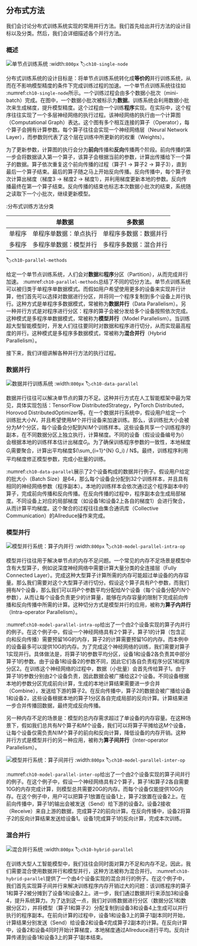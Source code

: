 ## 分布式方法

我们会讨论分布式训练系统实现的常用并行方法。我们首先给出并行方法的设计目标以及分类。然后，我们会详细描述各个并行方法。

### 概述

![单节点训练系统](../img/ch09/ch10-single-node.svg)
:width:`800px`
:label:`ch10-single-node`

分布式训练系统的设计目标是：将单节点训练系统转化成**等价的**并行训练系统，从而在不影响模型精度的条件下完成训练过程的加速。一个单节点训练系统往往如 :numref:`ch10-single-node`所示。一个训练过程会由多个数据小批次（mini-batch）完成。在图中，一个数据小批次被标示为**数据**。训练系统会利用数据小批次来生成梯度，提升模型精度。这个过程由一个训练**程序**实现。在实际中，这个程序往往实现了一个多层神经网络的执行过程。该神经网络的执行由一个计算图（Computational Graph）表达。这个图有多个相互连接的算子（Operator），每个算子会拥有计算参数。每个算子往往会实现一个神经网络层（Neural Network Layer），而参数则代表了这个层在训练中所更新的的权重（Weights）。

为了更新参数，计算图的执行会分为**前向**传播和**反向**传播两个阶段。前向传播的第一步会将数据读入第一个算子，该算子会根据当前的参数，计算出传播给下一个算子的数据。算子依次重复这个前向传播的过程（算子1 -\> 算子2 -\> 算子3），直到最后一个算子结束。最后的算子随之马上开始反向传播。反向传播中，每个算子依次计算出梯度（梯度3 -\> 梯度2 -\> 梯度1），并利用梯度更新本地的参数。反向传播最终在第一个算子结束。反向传播的结束也标志本次数据小批次的结束，系统随之读取下一个小批次，继续更新模型。

:分布式训练方法分类

|  | 单数据 | 多数据 |
|:---:|:---:|:---:|
| 单程序 | 单程序单数据：单点执行 | 单程序多数据：数据并行 |
| 多程序 | 多程序单数据：模型并行 | 多程序多数据：混合并行 |
:label:`ch10-parallel-methods`

给定一个单节点训练系统，人们会对**数据**和**程序**分区（Partition），从而完成并行加速。 :numref:`ch10-parallel-methods`总结了不同的切分方法。单节点训练系统可以被归类于单程序单数据模式。而假如用户希望使用更多的设备来实现并行计算，他们首先可以选择对数据进行分区，并将同一个程序复制到多个设备上并行执行。这种方式是单程序多数据模式，常被称为**数据并行**（Data Parallelism）。另一种并行方式是对程序进行分区：程序的算子会被分发给多个设备按照依次完成。这种模式是多程序单数据模式，常被称为**模型并行**（Model Parallelism）。当训练超大型智能模型时，开发人们往往要同时对数据和程序进行切分，从而实现最高程度的并行。这种模式是多程序多数据模式，常被称为**混合并行**（Hybrid Parallelism）。

接下来，我们详细讲解各种并行方法的执行过程。

### 数据并行

![数据并行训练系统](../img/ch09/ch10-data-parallel.svg)
:width:`800px`
:label:`ch10-data-parallel`

数据并行往往可以解决单节点的算力不足。这种并行方式在人工智能框架中最为常见，具体实现包括：TensorFlow DistributedStrategy，PyTorch Distributed，Horovod DistributedOptimizer等。在一个数据并行系统中，假设用户给定一个训练批大小$N$，并且希望使用$M$个并行设备来加速训练。那么，该训练批大小会被分为$M$个分区，每个设备会分配到$N/M$个训练样本。这些设备共享一个训练程序的副本，在不同数据分区上独立执行，计算梯度。不同的设备（假设设备编号为$i$）会根据本地的训练样本估计出梯度$G_i$。为了确保训练程序参数的一致性，本地梯度$G_i$需要聚合，计算出平均梯度$(\sum_{i=1}^{N} G_i) / N$。最终，训练程序利用平均梯度修正模型参数，完成小批量的训练。

:numref:`ch10-data-parallel`展示了2个设备构成的数据并行例子。假设用户给定的批大小（Batch Size）是64，那么每个设备会分配到32个训练样本，并且具有相同的神经网络参数（程序副本）。本地的训练样本会依次通过这个程序副本中的算子，完成前向传播和反向传播。在反向传播的过程中，程序副本会生成局部梯度。不同设备上对应的局部梯度（如设备1和设备2上各自的梯度1）会进行聚合，从而计算平均梯度。这个聚合的过程往往由集合通讯库（Collective Communication）的Allreduce操作来完成。

### 模型并行

![模型并行系统：算子内并行](../img/ch09/ch10-model-parallel-intra-op.png)
:width:`800px`
:label:`ch10-model-parallel-intra-op`

模型并行往往用于解决单节点的内存不足问题。一个常见的内存不足场景是模型中含有大型算子，例如说深度神经网络中需要计算大量分类的全连接层（Fully Connected Layer）。完成这种大型算子计算所需的内存可能超过单设备的内存容量。那么我们需要对这个大型算子进行切分。假设这个算子具有$P$个参数，而我们拥有$N$个设备，那么我们可以将$P$个参数平均分配给$N$个设备（每个设备分配$P/N$个参数），从而让每个设备负责更少的计算量，能够在内存容量的限制下完成前向传播和反向传播中所需的计算。这种切分方式是模型并行的应用，被称为**算子内并行**（Intra-operator Parallelism）。

:numref:`ch10-model-parallel-intra-op`给出了一个由2个设备实现的算子内并行的例子。在这个例子中，假设一个神经网络具有2个算子，算子1的计算（包含正向和反向传播）需要预留16G的内存，算子2的计算需要预留1G的内存。而本例中的设备最多可以提供10G的内存。为了完成这个神经网络的训练，我们需要对算子1实现并行。具体做法是，将算子1的参数平均分区，设备1和设备2各负责其中部分算子1的参数。由于设备1和设备2的参数不同，因此它们各自负责程序分区1和程序分区2。在训练这个神经网络的过程中，数据（小批量）会首先传给算子1。由于算子1的参数分别由2个设备负责，因此数据会被广播给这2个设备。不同设备根据本地的参数分区完成前向计算，生成的本地计算结果需要进一步合并（Combine），发送给下游的算子2。在反向传播中，算子2的数据会被广播给设备1和设备2，这些设备根据本地的算子1分区各自完成局部的反向计算。计算结果进一步合并传播回数据，最终完成反向传播。

另一种内存不足的场景是：模型的总内存需求超过了单设备的内存容量。在这种场景下，假如我们总共有$N$个算子和$M$个设备，我们可以将算子平摊给这$M$个设备，让每个设备仅需负责$N/M$个算子的前向和反向计算，降低设备的内存开销。这种并行方式是模型并行的另一种应用，被称为**算子间并行**（Inter-operator Parallelism）。

![模型并行系统：算子间并行](../img/ch09/ch10-model-parallel-inter-op.svg)
:width:`800px`
:label:`ch10-model-parallel-inter-op`

:numref:`ch10-model-parallel-inter-op`给出了一个由2个设备实现的算子间并行的例子。在这个例子中，假设一个神经网络具有2个算子，算子1和算子2各自需要10G的内存完成计算，则模型总共需要20G的内存。而每个设备仅能提供10G内存。在这个例子中，用户可以把算子1放置在设备1上，算子2放置在设备2上。在前向传播中，算子1的输出会被发送（Send）给下游的设备2。设备2接收（Receive）来自上游的数据，完成算子2的前向计算。在反向传播中，设备2将算子2的反向计算结果发送给设备1。设备1完成算子1的反向计算，完成本次训练。

### 混合并行

![混合并行系统](../img/ch09/ch10-hybrid-parallel.svg)
:width:`800px`
:label:`ch10-hybrid-parallel`

在训练大型人工智能模型中，我们往往会同时面对算力不足和内存不足。因此，我们需要混合使用数据并行和模型并行，这种方法被称为混合并行。 :numref:`ch10-hybrid-parallel`提供了一个由4个设备实现的混合并行的例子。在这个例子中，我们首先实现算子间并行来解决训练程序内存开销过大的问题：该训练程序的算子1和算子2被分摊到了设备1和设备2上。进一步，我们通过数据并行来添加3和设备4，提升系统算力。为了达到这一点，我们对训练数据进行分区（数据分区1和数据分区2），并将模型（算子1和算子2）分配复制到设备3和设备4上生成可以并行执行的程序副本。在前向计算的过程中，设备1和设备3上的算子1副本同时开始，计算结果分别发送（Send）给设备2和设备4完成算子2副本的计算。在反向计算中，设备2和设备4同时开始计算梯度，本地梯度通过Allreduce进行平均。反向计算传递到设备1和设备3上的算子1副本结束。